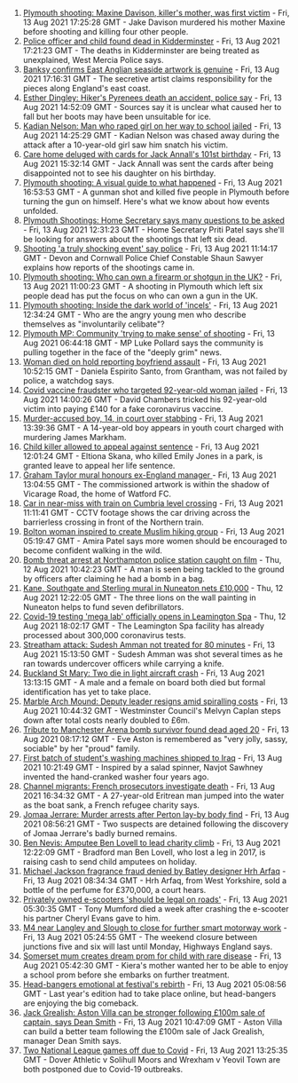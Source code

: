 1. [Plymouth shooting: Maxine Davison, killer's mother, was first victim](https://www.bbc.co.uk/news/uk-england-devon-58206101) - Fri, 13 Aug 2021 17:25:28 GMT - Jake Davison murdered his mother Maxine before shooting and killing four other people.
2. [Police officer and child found dead in Kidderminster](https://www.bbc.co.uk/news/uk-england-hereford-worcester-58205396) - Fri, 13 Aug 2021 17:21:23 GMT - The deaths in Kidderminster are being treated as unexplained, West Mercia Police says.
3. [Banksy confirms East Anglian seaside artwork is genuine](https://www.bbc.co.uk/news/uk-england-norfolk-58163143) - Fri, 13 Aug 2021 17:16:31 GMT - The secretive artist claims responsibility for the pieces along England's east coast.
4. [Esther Dingley: Hiker's Pyrenees death an accident, police say](https://www.bbc.co.uk/news/uk-england-tyne-58205386) - Fri, 13 Aug 2021 14:52:09 GMT - Sources say it is unclear what caused her to fall but her boots may have been unsuitable for ice.
5. [Kadian Nelson: Man who raped girl on her way to school jailed](https://www.bbc.co.uk/news/uk-england-london-58204431) - Fri, 13 Aug 2021 14:25:29 GMT - Kadian Nelson was chased away during the attack after a 10-year-old girl saw him snatch his victim.
6. [Care home deluged with cards for Jack Annall's 101st birthday](https://www.bbc.co.uk/news/uk-england-leeds-58201824) - Fri, 13 Aug 2021 15:32:14 GMT - Jack Annall was sent the cards after being disappointed not to see his daughter on his birthday.
7. [Plymouth shooting: A visual guide to what happened](https://www.bbc.co.uk/news/uk-england-devon-58200336) - Fri, 13 Aug 2021 16:53:53 GMT - A gunman shot and killed five people in Plymouth before turning the gun on himself. Here's what we know about how events unfolded.
8. [Plymouth Shootings: Home Secretary says many questions to be asked](https://www.bbc.co.uk/news/uk-58200691) - Fri, 13 Aug 2021 12:31:23 GMT - Home Secretary Priti Patel says she'll be looking for answers about the shootings that left six dead.
9. [Shooting 'a truly shocking event' say police](https://www.bbc.co.uk/news/uk-58198081) - Fri, 13 Aug 2021 11:14:17 GMT - Devon and Cornwall Police Chief Constable Shaun Sawyer explains how reports of the shootings came in.
10. [Plymouth shooting: Who can own a firearm or shotgun in the UK?](https://www.bbc.co.uk/news/uk-58198857) - Fri, 13 Aug 2021 11:00:23 GMT - A shooting in Plymouth which left six people dead has put the focus on who can own a gun in the UK.
11. [Plymouth shooting: Inside the dark world of 'incels'](https://www.bbc.co.uk/news/blogs-trending-44053828) - Fri, 13 Aug 2021 12:34:24 GMT - Who are the angry young men who describe themselves as "involuntarily celibate"?
12. [Plymouth MP: Community 'trying to make sense' of shooting](https://www.bbc.co.uk/news/uk-58198078) - Fri, 13 Aug 2021 06:44:18 GMT - MP Luke Pollard says the community is pulling together in the face of the "deeply grim" news.
13. [Woman died on hold reporting boyfriend assault](https://www.bbc.co.uk/news/uk-england-lincolnshire-58187438) - Fri, 13 Aug 2021 10:52:15 GMT - Daniela Espirito Santo, from Grantham, was not failed by police, a watchdog says.
14. [Covid vaccine fraudster who targeted 92-year-old woman jailed](https://www.bbc.co.uk/news/uk-england-london-58200457) - Fri, 13 Aug 2021 14:00:26 GMT - David Chambers tricked his 92-year-old victim into paying £140 for a fake coronavirus vaccine.
15. [Murder-accused boy, 14, in court over stabbing](https://www.bbc.co.uk/news/uk-england-london-58197629) - Fri, 13 Aug 2021 13:39:36 GMT - A 14-year-old boy appears in youth court charged with murdering James Markham.
16. [Child killer allowed to appeal against sentence](https://www.bbc.co.uk/news/uk-england-manchester-58200782) - Fri, 13 Aug 2021 12:01:24 GMT - Eltiona Skana, who killed Emily Jones in a park, is granted leave to appeal her life sentence.
17. [Graham Taylor mural honours ex-England manager ](https://www.bbc.co.uk/news/uk-england-beds-bucks-herts-58199572) - Fri, 13 Aug 2021 13:04:55 GMT - The commissioned artwork is within the shadow of Vicarage Road, the home of Watford FC.
18. [Car in near-miss with train on Cumbria level crossing](https://www.bbc.co.uk/news/uk-england-cumbria-58202029) - Fri, 13 Aug 2021 11:11:41 GMT - CCTV footage shows the car driving across the barrierless crossing in front of the Northern train.
19. [Bolton woman inspired to create Muslim hiking group](https://www.bbc.co.uk/news/uk-england-manchester-58192877) - Fri, 13 Aug 2021 05:19:47 GMT - Amira Patel says more women should be encouraged to become confident walking in the wild.
20. [Bomb threat arrest at Northampton police station caught on film](https://www.bbc.co.uk/news/uk-england-northamptonshire-58187469) - Thu, 12 Aug 2021 10:42:23 GMT - A man is seen being tackled to the ground by officers after claiming he had a bomb in a bag.
21. [Kane, Southgate and Sterling mural in Nuneaton nets £10,000](https://www.bbc.co.uk/news/uk-england-coventry-warwickshire-58188675) - Thu, 12 Aug 2021 12:22:05 GMT - The three lions on the wall painting in Nuneaton helps to fund seven defibrillators.
22. [Covid-19 testing 'mega lab' officially opens in Leamington Spa](https://www.bbc.co.uk/news/uk-england-coventry-warwickshire-58194409) - Thu, 12 Aug 2021 18:02:17 GMT - The Leamington Spa facility has already processed about 300,000 coronavirus tests.
23. [Streatham attack: Sudesh Amman not treated for 80 minutes](https://www.bbc.co.uk/news/uk-england-london-58202811) - Fri, 13 Aug 2021 15:13:50 GMT - Sudesh Amman was shot several times as he ran towards undercover officers while carrying a knife.
24. [Buckland St Mary: Two die in light aircraft crash](https://www.bbc.co.uk/news/uk-england-bristol-58194887) - Fri, 13 Aug 2021 13:13:15 GMT - A male and a female on board both died but formal identification has yet to take place.
25. [Marble Arch Mound: Deputy leader resigns amid spiralling costs](https://www.bbc.co.uk/news/uk-england-london-58197626) - Fri, 13 Aug 2021 10:44:32 GMT - Westminster Council's Melvyn Caplan steps down after total costs nearly doubled to £6m.
26. [Tribute to Manchester Arena bomb survivor found dead aged 20](https://www.bbc.co.uk/news/uk-england-birmingham-58194047) - Fri, 13 Aug 2021 08:17:12 GMT - Eve Aston is remembered as "very jolly, sassy, sociable" by her "proud" family.
27. [First batch of student's washing machines shipped to Iraq](https://www.bbc.co.uk/news/uk-england-somerset-58083385) - Fri, 13 Aug 2021 10:21:49 GMT - Inspired by a salad spinner, Navjot Sawhney invented the hand-cranked washer four years ago.
28. [Channel migrants: French prosecutors investigate death](https://www.bbc.co.uk/news/uk-england-kent-58198605) - Fri, 13 Aug 2021 16:34:32 GMT - A 27-year-old Eritrean man jumped into the water as the boat sank, a French refugee charity says.
29. [Jomaa Jerrare: Murder arrests after Perton lay-by body find](https://www.bbc.co.uk/news/uk-england-stoke-staffordshire-58199613) - Fri, 13 Aug 2021 08:56:21 GMT - Two suspects are detained following the discovery of Jomaa Jerrare's badly burned remains.
30. [Ben Nevis: Amputee Ben Lovell to lead charity climb](https://www.bbc.co.uk/news/uk-england-leeds-58199522) - Fri, 13 Aug 2021 12:22:09 GMT - Bradford man Ben Lovell, who lost a leg in 2017, is raising cash to send child amputees on holiday.
31. [Michael Jackson fragrance fraud denied by Batley designer Hrh Arfaq](https://www.bbc.co.uk/news/uk-england-leeds-58198100) - Fri, 13 Aug 2021 08:34:34 GMT - Hrh Arfaq, from West Yorkshire, sold a bottle of the perfume for £370,000, a court hears.
32. [Privately owned e-scooters 'should be legal on roads'](https://www.bbc.co.uk/news/uk-england-london-58190581) - Fri, 13 Aug 2021 05:30:35 GMT - Tony Mumford died a week after crashing the e-scooter his partner Cheryl Evans gave to him.
33. [M4 near Langley and Slough to close for further smart motorway work](https://www.bbc.co.uk/news/uk-england-berkshire-58191772) - Fri, 13 Aug 2021 05:24:55 GMT - The weekend closure between junctions five and six will last until Monday, Highways England says.
34. [Somerset mum creates dream prom for child with rare disease](https://www.bbc.co.uk/news/uk-england-bristol-58181717) - Fri, 13 Aug 2021 05:42:30 GMT - Kiera's mother wanted her to be able to enjoy a school prom before she embarks on further treatment.
35. [Head-bangers emotional at festival's rebirth](https://www.bbc.co.uk/news/uk-england-derbyshire-58177937) - Fri, 13 Aug 2021 05:08:56 GMT - Last year's edition had to take place online, but head-bangers are enjoying the big comeback.
36. [Jack Grealish: Aston Villa can be stronger following £100m sale of captain, says Dean Smith](https://www.bbc.co.uk/sport/football/58198695) - Fri, 13 Aug 2021 10:47:09 GMT - Aston Villa can build a better team following the £100m sale of Jack Grealish, manager Dean Smith says.
37. [Two National League games off due to Covid](https://www.bbc.co.uk/sport/football/58203548) - Fri, 13 Aug 2021 13:25:35 GMT - Dover Athletic v Solihull Moors and Wrexham v Yeovil Town are both postponed due to Covid-19 outbreaks.
